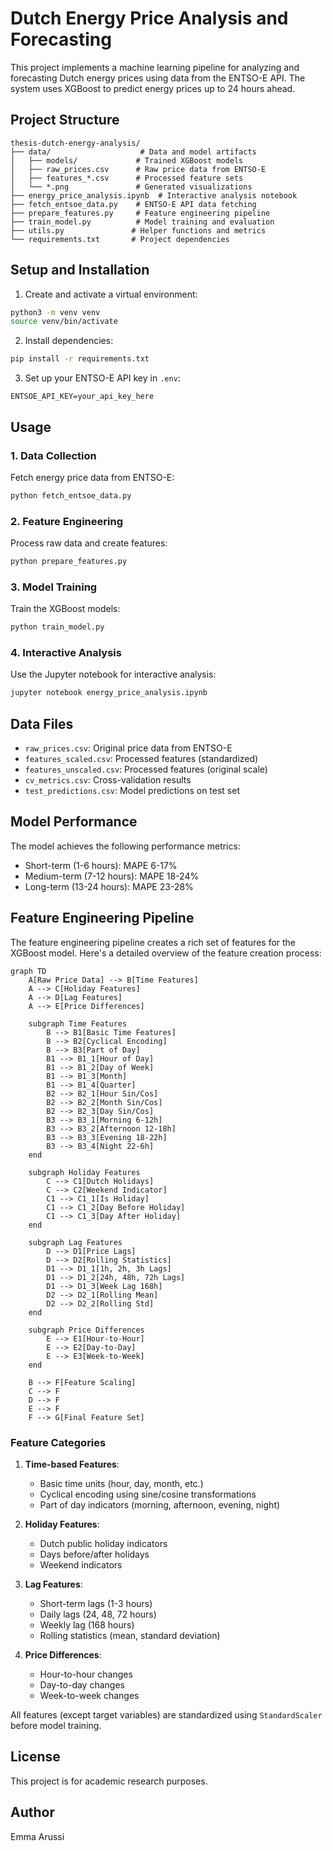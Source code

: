 # Dutch Energy Price Analysis and Forecasting

This project implements a machine learning pipeline for analyzing and forecasting Dutch energy prices using data from the ENTSO-E API. The system uses XGBoost to predict energy prices up to 24 hours ahead.

## Project Structure

```
thesis-dutch-energy-analysis/
├── data/                    # Data and model artifacts
│   ├── models/             # Trained XGBoost models
│   ├── raw_prices.csv      # Raw price data from ENTSO-E
│   ├── features_*.csv      # Processed feature sets
│   └── *.png               # Generated visualizations
├── energy_price_analysis.ipynb  # Interactive analysis notebook
├── fetch_entsoe_data.py    # ENTSO-E API data fetching
├── prepare_features.py     # Feature engineering pipeline
├── train_model.py          # Model training and evaluation
├── utils.py               # Helper functions and metrics
└── requirements.txt       # Project dependencies
```

## Setup and Installation

1. Create and activate a virtual environment:
```bash
python3 -m venv venv
source venv/bin/activate
```

2. Install dependencies:
```bash
pip install -r requirements.txt
```

3. Set up your ENTSO-E API key in `.env`:
```
ENTSOE_API_KEY=your_api_key_here
```

## Usage

### 1. Data Collection
Fetch energy price data from ENTSO-E:
```bash
python fetch_entsoe_data.py
```

### 2. Feature Engineering
Process raw data and create features:
```bash
python prepare_features.py
```

### 3. Model Training
Train the XGBoost models:
```bash
python train_model.py
```

### 4. Interactive Analysis
Use the Jupyter notebook for interactive analysis:
```bash
jupyter notebook energy_price_analysis.ipynb
```

## Data Files

- `raw_prices.csv`: Original price data from ENTSO-E
- `features_scaled.csv`: Processed features (standardized)
- `features_unscaled.csv`: Processed features (original scale)
- `cv_metrics.csv`: Cross-validation results
- `test_predictions.csv`: Model predictions on test set

## Model Performance

The model achieves the following performance metrics:
- Short-term (1-6 hours): MAPE 6-17%
- Medium-term (7-12 hours): MAPE 18-24%
- Long-term (13-24 hours): MAPE 23-28%

## Feature Engineering Pipeline

The feature engineering pipeline creates a rich set of features for the XGBoost model. Here's a detailed overview of the feature creation process:

```mermaid
graph TD
    A[Raw Price Data] --> B[Time Features]
    A --> C[Holiday Features]
    A --> D[Lag Features]
    A --> E[Price Differences]

    subgraph Time Features
        B --> B1[Basic Time Features]
        B --> B2[Cyclical Encoding]
        B --> B3[Part of Day]
        B1 --> B1_1[Hour of Day]
        B1 --> B1_2[Day of Week]
        B1 --> B1_3[Month]
        B1 --> B1_4[Quarter]
        B2 --> B2_1[Hour Sin/Cos]
        B2 --> B2_2[Month Sin/Cos]
        B2 --> B2_3[Day Sin/Cos]
        B3 --> B3_1[Morning 6-12h]
        B3 --> B3_2[Afternoon 12-18h]
        B3 --> B3_3[Evening 18-22h]
        B3 --> B3_4[Night 22-6h]
    end

    subgraph Holiday Features
        C --> C1[Dutch Holidays]
        C --> C2[Weekend Indicator]
        C1 --> C1_1[Is Holiday]
        C1 --> C1_2[Day Before Holiday]
        C1 --> C1_3[Day After Holiday]
    end

    subgraph Lag Features
        D --> D1[Price Lags]
        D --> D2[Rolling Statistics]
        D1 --> D1_1[1h, 2h, 3h Lags]
        D1 --> D1_2[24h, 48h, 72h Lags]
        D1 --> D1_3[Week Lag 168h]
        D2 --> D2_1[Rolling Mean]
        D2 --> D2_2[Rolling Std]
    end

    subgraph Price Differences
        E --> E1[Hour-to-Hour]
        E --> E2[Day-to-Day]
        E --> E3[Week-to-Week]
    end

    B --> F[Feature Scaling]
    C --> F
    D --> F
    E --> F
    F --> G[Final Feature Set]
```

### Feature Categories

1. **Time-based Features**:
   - Basic time units (hour, day, month, etc.)
   - Cyclical encoding using sine/cosine transformations
   - Part of day indicators (morning, afternoon, evening, night)

2. **Holiday Features**:
   - Dutch public holiday indicators
   - Days before/after holidays
   - Weekend indicators

3. **Lag Features**:
   - Short-term lags (1-3 hours)
   - Daily lags (24, 48, 72 hours)
   - Weekly lag (168 hours)
   - Rolling statistics (mean, standard deviation)

4. **Price Differences**:
   - Hour-to-hour changes
   - Day-to-day changes
   - Week-to-week changes

All features (except target variables) are standardized using `StandardScaler` before model training.

## License

This project is for academic research purposes.

## Author

Emma Arussi
